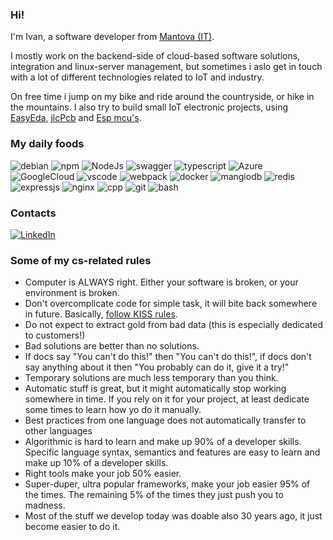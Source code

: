 ### Hi!
I'm Ivan, a software developer from [Mantova (IT)](https://www.google.it/maps/place/46100+Mantova+MN/@45.1618212,10.7526511,14z).

I mostly work on the backend-side of cloud-based software solutions, integration and linux-server management, but sometimes i aslo get in touch with a lot of different technologies related to IoT and industry.

On free time i jump on my bike and ride around the countryside, or hike in the mountains. I also try to build small IoT electronic projects, using [EasyEda](https://easyeda.com/it), [jlcPcb](https://jlcpcb.com/) and [Esp mcu's](https://www.espressif.com/).


### My daily foods
![debian](https://img.shields.io/badge/Debian-A81D33?style=for-the-badge&logo=debian&logoColor=white)
![npm](https://img.shields.io/badge/npm-CB3837?style=for-the-badge&logo=npm&logoColor=white)
![NodeJs](https://img.shields.io/badge/Node%20js-339933?style=for-the-badge&logo=nodedotjs&logoColor=white)
![swagger](https://img.shields.io/badge/Swagger-85EA2D?style=for-the-badge&logo=Swagger&logoColor=white)
![typescript](https://img.shields.io/badge/TypeScript-007ACC?style=for-the-badge&logo=typescript&logoColor=white)
![Azure](https://img.shields.io/badge/microsoft%20azure-0089D6?style=for-the-badge&logo=microsoft-azure&logoColor=white)
![GoogleCloud](https://img.shields.io/badge/Google_Cloud-4285F4?style=for-the-badge&logo=google-cloud&logoColor=white)
![vscode](https://img.shields.io/badge/VSCode-0078D4?style=for-the-badge&logo=visual%20studio%20code&logoColor=white)
![webpack](https://img.shields.io/badge/Webpack-8DD6F9?style=for-the-badge&logo=Webpack&logoColor=white)
![docker](https://img.shields.io/badge/Docker-2CA5E0?style=for-the-badge&logo=docker&logoColor=white)
![mangiodb](https://img.shields.io/badge/MongoDB-4EA94B?style=for-the-badge&logo=mongodb&logoColor=white)
![redis](https://img.shields.io/badge/redis-%23DD0031.svg?&style=for-the-badge&logo=redis&logoColor=white)
![expressjs](https://img.shields.io/badge/Express%20js-000000?style=for-the-badge&logo=express&logoColor=white)
![nginx](https://img.shields.io/badge/Nginx-009639?style=for-the-badge&logo=nginx&logoColor=white)
![cpp](https://img.shields.io/badge/C%2B%2B-00599C?style=for-the-badge&logo=c%2B%2B&logoColor=white)
![git](https://img.shields.io/badge/GIT-E44C30?style=for-the-badge&logo=git&logoColor=white)
![bash](https://img.shields.io/badge/Shell_Script-121011?style=for-the-badge&logo=gnu-bash&logoColor=white)

### Contacts
[![LinkedIn](https://img.shields.io/badge/LinkedIn-0077B5?style=for-the-badge&logo=linkedin&logoColor=white)](https://www.linkedin.com/in/ivan-vaccari-a695a1170/)


### Some of my cs-related rules
- Computer is ALWAYS right. Either your software is broken, or your environment is broken.
- Don't overcomplicate code for simple task, it will bite back somewhere in future. Basically, [follow KISS rules](https://en.wikipedia.org/wiki/KISS_principle). 
- Do not expect to extract gold from bad data (this is especially dedicated to customers!)
- Bad solutions are better than no solutions.
- If docs say "You can't do this!" then "You can't do this!", if docs don't say anything about it then "You probably can do it, give it a try!"
- Temporary solutions are much less temporary than you think.
- Automatic stuff is great, but it might automatically stop working somewhere in time. If you rely on it for your project, at least dedicate some times to learn how yo do it manually.
- Best practices from one language does not automatically transfer to other languages
- Algorithmic is hard to learn and  make up 90% of a developer skills. Specific language syntax, semantics and features are easy to learn and make up 10% of a developer skills.
- Right tools make your job 50% easier.
- Super-duper, ultra popular frameworks, make your job easier 95% of the times. The remaining 5% of the times they just push you to madness.
- Most of the stuff we develop today was doable also 30 years ago, it just become easier to do it.
